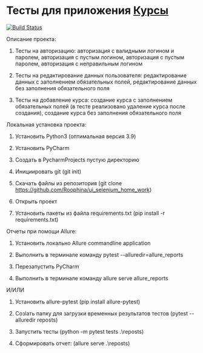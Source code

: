 # Тесты для приложения [Курсы](https://qacoursemoodle.innopolis.university/)
[![Build Status](https://app.travis-ci.com/Roophina/ui_selenium_home_work.svg?branch=master)](https://app.travis-ci.com/Roophina/ui_selenium_home)


Описание проекта:

1) Тесты на авторизацию: авторизация с валидными логином и паролем, авторизация с пустым логином, авторизация с пустым паролем, авторизация с неправильным логином

2) Тесты на редактирование данных пользователя: редактирование данных с заполнением обязательных полей, редактирование данных без заполнения обязательного поля

3) Тесты на добавление курса: создание курса с заполнением обязательных полей (в тесте реализовано удаление курса после создания), создание курса без заполнения обязательного поля


Локальная установка проекта:

1) Установить Python3 (оптимальная версия 3.9)

2) Установить PyCharm

3) Создать в PycharmProjects пустую директорию

4) Инициировать git (git init)

5) Скачать файлы из репозитория (git clone https://github.com/Roophina/ui_selenium_home_work)

6) Открыть проект

7) Установить пакеты из файла requirements.txt (pip install -r requirements.txt)



Отчеты при помощи Allure:

1) Установить локально Allure commandline application

2) Выполнить в терминале команду pytest --alluredir=allure_reports

3) Перезапустить PyCharm

4) Выполнить в терминале команду allure serve allure_reports

И/ИЛИ

1) Установить allure-pytest (pip install allure-pytest)

2) Созlать папку для загрузки временных результатов тестов (pytest --alluredir reposts)

3) Запустить тесты (python -m pytest tests .\reposts)

4) Сформировать отчет: (allure serve .\reposts)
